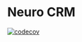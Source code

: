 # Neuro CRM

[![codecov](https://codecov.io/github/SergeyDubovitsky/neuro_crm/graph/badge.svg?token=CY4W2WIBAK)](https://codecov.io/github/SergeyDubovitsky/neuro_crm)

